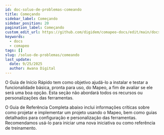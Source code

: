 ```yaml
---
id: doc-soluo-de-problemas-comeando
title: Começando
sidebar_label: Começando
sidebar_position: 20
pagination_label: Começando
custom_edit_url: https://github.com/digidem/comapeo-docs/edit/main/docs/soluo-de-problemas/comeando.md
keywords:
  - docs
  - comapeo
tags: []
slug: /soluo-de-problemas/comeando
last_update:
  date: 9/25/2025
  author: Awana Digital
---
```

O Guia de Início Rápido tem como objetivo ajudá-lo a instalar e testar a funcionalidade básica, pronta para uso, do Mapeo, a fim de avaliar se ele será uma boa opção. Esta seção não abordará todos os recursos ou personalizações das ferramentas.


O Guia de Referência Completa abaixo inclui informações críticas sobre como projetar e implementar um projeto usando o Mapeo, bem como guias detalhados para configuração e personalização das ferramentas. Recomendamos usá-lo para iniciar uma nova iniciativa ou como referência de treinamento.

